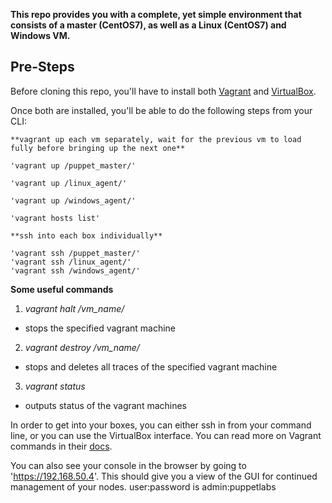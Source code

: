 **This repo provides you with a complete, yet simple environment that consists of a master (CentOS7), as well as a Linux (CentOS7) and Windows VM.**

## Pre-Steps ##

Before cloning this repo, you'll have to install both [Vagrant](https://www.vagrantup.com/downloads.html) and [VirtualBox](https://www.virtualbox.org/wiki/Download_Old_Builds_6_0).

Once both are installed, you'll be able to do the following steps from your CLI:

```
**vagrant up each vm separately, wait for the previous vm to load fully before bringing up the next one**

'vagrant up /puppet_master/'

'vagrant up /linux_agent/'

'vagrant up /windows_agent/'

'vagrant hosts list'

**ssh into each box individually**

'vagrant ssh /puppet_master/'
'vagrant ssh /linux_agent/'
'vagrant ssh /windows_agent/'
```
 ****Some useful commands**** 
1. *vagrant halt /vm_name/*
- stops the specified vagrant machine

2. *vagrant destroy /vm_name/*
- stops and deletes all traces of the specified vagrant machine

3. *vagrant status*
- outputs status of the vagrant machines

In order to get into your boxes, you can either ssh in from your command line, or you can use the VirtualBox interface. You can read more on Vagrant commands in their [docs](https://www.vagrantup.com/docs/cli/).

You can also see your console in the browser by going to 'https://192.168.50.4'. This should give you a view of the GUI for continued management of your nodes. user:password is admin:puppetlabs
